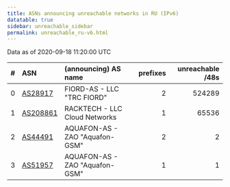 ```yaml
---
title: ASNs announcing unreachable networks in RU (IPv6)
datatable: true
sidebar: unreachable_sidebar
permalink: unreachable_ru-v6.html
---
```


Data as of 2020-09-18 11:20:00 UTC


<div class="datatable-begin"></div>

|   # | ASN                                      | (announcing) AS name           |   prefixes |   unreachable /48s |
|----:|:-----------------------------------------|:-------------------------------|-----------:|-------------------:|
|   0 | [AS28917](unreachable_AS28917-v6.html)   | FIORD-AS - LLC "TRC FIORD"     |          2 |             524289 |
|   1 | [AS208861](unreachable_AS208861-v6.html) | RACKTECH - LLC Cloud Networks  |          1 |              65536 |
|   2 | [AS44491](unreachable_AS44491-v6.html)   | AQUAFON-AS - ZAO "Aquafon-GSM" |          2 |                  2 |
|   3 | [AS51957](unreachable_AS51957-v6.html)   | AQUAFON-AS - ZAO "Aquafon-GSM" |          1 |                  1 |

<div class="datatable-end"></div>